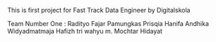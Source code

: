 This is first project for Fast Track Data Engineer by Digitalskola

Team Number One :
Radityo Fajar Pamungkas 
Prisqia Hanifa
Andhika Widyadmatmaja
Hafizh tri wahyu m.
Mochtar Hidayat
